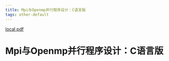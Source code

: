 ```yaml
---
title: Mpi与Openmp并行程序设计：C语言版
tags: other-default
---
```


[local pdf](../../../pdfs/MPI%E4%B8%8EOpenMP%E5%B9%B6%E8%A1%8C%E7%A8%8B%E5%BA%8F%E8%AE%BE%E8%AE%A1%EF%BC%9AC%E8%AF%AD%E8%A8%80%E7%89%88.pdf)

# Mpi与Openmp并行程序设计：C语言版
